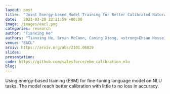 ```yaml
---
layout: post
title:  "Joint Energy-based Model Training for Better Calibrated Natural Language Understanding Models"
date:   2021-03-20 22:21:59 +00:00
image: /images/eacl.png
categories: research
author: "Tianxing He"
authors: "Tianxing He, Bryan McCann, Caming Xiong, <strong>Ehsan Hosseini-Asl</strong>"
venue: "EACL"
arxiv: https://arxiv.org/abs/2101.06829
slides:
presentation: 
code: https://github.com/salesforce/ebm_calibration_nlu
blog:  
---
```

Using energy-based training (EBM) for fine-tuning language model on NLU tasks. The model reach better calibration with little to no loss in accuracy.
 
